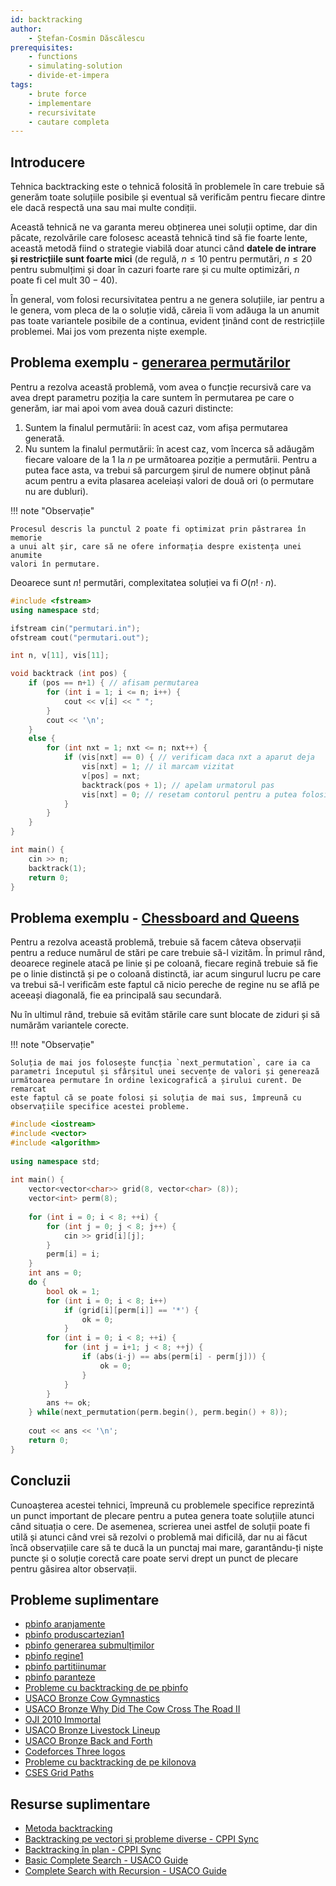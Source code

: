 ```yaml
---
id: backtracking
author:
    - Ștefan-Cosmin Dăscălescu
prerequisites:
    - functions
    - simulating-solution
    - divide-et-impera
tags:
    - brute force
    - implementare
    - recursivitate
    - cautare completa
---
```


## Introducere

Tehnica backtracking este o tehnică folosită în problemele în care trebuie să
generăm toate soluțiile posibile și eventual să verificăm pentru fiecare dintre
ele dacă respectă una sau mai multe condiții.

Această tehnică ne va garanta mereu obținerea unei soluții optime, dar din
păcate, rezolvările care folosesc această tehnică tind să fie foarte lente,
această metodă fiind o strategie viabilă doar atunci când **datele de intrare și
restricțiile sunt foarte mici** (de regulă, $n \leq 10$ pentru permutări, $n
\leq 20$ pentru submulțimi și doar în cazuri foarte rare și cu multe optimizări,
$n$ poate fi cel mult $30-40$).

În general, vom folosi recursivitatea pentru a ne genera soluțiile, iar pentru a
le genera, vom pleca de la o soluție vidă, căreia îi vom adăuga la un anumit pas
toate variantele posibile de a continua, evident ținând cont de restricțiile
problemei. Mai jos vom prezenta niște exemple.

## Problema exemplu - [generarea permutărilor](https://www.pbinfo.ro/probleme/123/permutari)

Pentru a rezolva această problemă, vom avea o funcție recursivă care va avea
drept parametru poziția la care suntem în permutarea pe care o generăm, iar mai
apoi vom avea două cazuri distincte:

1. Suntem la finalul permutării: în acest caz, vom afișa permutarea generată.
2. Nu suntem la finalul permutării: în acest caz, vom încerca să adăugăm fiecare
   valoare de la 1 la $n$ pe următoarea poziție a permutării. Pentru a putea
   face asta, va trebui să parcurgem șirul de numere obținut până acum pentru a
   evita plasarea aceleiași valori de două ori (o permutare nu are dubluri).

!!! note "Observație"

    Procesul descris la punctul 2 poate fi optimizat prin păstrarea în memorie
    a unui alt șir, care să ne ofere informația despre existența unei anumite
    valori în permutare.

Deoarece sunt $n!$ permutări, complexitatea soluției va fi $O(n! \cdot n)$.

```cpp
#include <fstream>
using namespace std;

ifstream cin("permutari.in");
ofstream cout("permutari.out");

int n, v[11], vis[11];

void backtrack (int pos) {
    if (pos == n+1) { // afisam permutarea
        for (int i = 1; i <= n; i++) {
            cout << v[i] << " ";
        }
        cout << '\n';
    }
    else {
        for (int nxt = 1; nxt <= n; nxt++) {
            if (vis[nxt] == 0) { // verificam daca nxt a aparut deja
                vis[nxt] = 1; // il marcam vizitat
                v[pos] = nxt;
                backtrack(pos + 1); // apelam urmatorul pas
                vis[nxt] = 0; // resetam contorul pentru a putea folosi nxt in viitor
            }
        }
    }
}

int main() {
    cin >> n;
    backtrack(1);
    return 0;
}
```

## Problema exemplu - [Chessboard and Queens](https://cses.fi/problemset/task/1624)

Pentru a rezolva această problemă, trebuie să facem câteva observații pentru a
reduce numărul de stări pe care trebuie să-l vizităm. În primul rând, deoarece
reginele atacă pe linie și pe coloană, fiecare regină trebuie să fie pe o linie
distinctă și pe o coloană distinctă, iar acum singurul lucru pe care va trebui
să-l verificăm este faptul că nicio pereche de regine nu se află pe aceeași
diagonală, fie ea principală sau secundară.

Nu în ultimul rând, trebuie să evităm stările care sunt blocate de ziduri și să
numărăm variantele corecte.

!!! note "Observație"

    Soluția de mai jos folosește funcția `next_permutation`, care ia ca
    parametri începutul și sfârșitul unei secvențe de valori și generează
    următoarea permutare în ordine lexicografică a șirului curent. De remarcat
    este faptul că se poate folosi și soluția de mai sus, împreună cu
    observațiile specifice acestei probleme.

```cpp
#include <iostream>
#include <vector>
#include <algorithm>
 
using namespace std;
 
int main() {
    vector<vector<char>> grid(8, vector<char> (8));
    vector<int> perm(8);
    
    for (int i = 0; i < 8; ++i) {
        for (int j = 0; j < 8; j++) {
            cin >> grid[i][j];
        }
        perm[i] = i;
    }
    int ans = 0;
    do {
        bool ok = 1;
        for (int i = 0; i < 8; i++)
            if (grid[i][perm[i]] == '*') {
                ok = 0;
            }
        for (int i = 0; i < 8; ++i) {
            for (int j = i+1; j < 8; ++j) {
                if (abs(i-j) == abs(perm[i] - perm[j])) {
                    ok = 0;
                }
            }
        }
        ans += ok;
    } while(next_permutation(perm.begin(), perm.begin() + 8));
    
    cout << ans << '\n';
    return 0;
}
```

## Concluzii

Cunoașterea acestei tehnici, împreună cu problemele specifice reprezintă un
punct important de plecare pentru a putea genera toate soluțiile atunci când
situația o cere. De asemenea, scrierea unei astfel de soluții poate fi utilă și
atunci când vrei să rezolvi o problemă mai dificilă, dar nu ai făcut încă
observațiile care să te ducă la un punctaj mai mare, garantându-ți niște puncte
și o soluție corectă care poate servi drept un punct de plecare pentru găsirea
altor observații.

## Probleme suplimentare

- [pbinfo aranjamente](https://www.pbinfo.ro/probleme/196/aranjamente)
- [pbinfo
  produscartezian1](https://www.pbinfo.ro/probleme/1277/produscartezian1)
- [pbinfo generarea
  submulțimilor](https://www.pbinfo.ro/probleme/198/submultimi)
- [pbinfo regine1](https://www.pbinfo.ro/probleme/1281/regine1)
- [pbinfo partitiinumar](https://www.pbinfo.ro/probleme/320/partitiinumar)
- [pbinfo paranteze](https://www.pbinfo.ro/probleme/344/paranteze)
- [Probleme cu backtracking de pe
  pbinfo](https://www.pbinfo.ro/probleme/categorii/27/backtracking)
- [USACO Bronze Cow
  Gymnastics](https://usaco.org/index.php?page=viewproblem2&cpid=963)
- [USACO Bronze Why Did The Cow Cross The Road
  II](https://usaco.org/index.php?page=viewproblem2&cpid=712)
- [OJI 2010 Immortal](https://kilonova.ro/problems/41)
- [USACO Bronze Livestock
  Lineup](http://www.usaco.org/index.php?page=viewproblem2&cpid=965)
- [USACO Bronze Back and
  Forth](http://www.usaco.org/index.php?page=viewproblem2&cpid=857)
- [Codeforces Three logos](https://codeforces.com/problemset/problem/581/D)
- [Probleme cu backtracking de pe kilonova](https://kilonova.ro/tags/378)
- [CSES Grid Paths](https://cses.fi/problemset/task/1625)

## Resurse suplimentare

- [Metoda
  backtracking](https://www.pbinfo.ro/articole/16597/metoda-backtracking)
- [Backtracking pe vectori și probleme diverse - CPPI
  Sync](https://cppi.sync.ro/materia/backtracking_pe_vectori.html)
- [Backtracking în plan - CPPI
  Sync](https://cppi.sync.ro/materia/backtracking_in_plan.html)
- [Basic Complete Search - USACO
  Guide](https://usaco.guide/bronze/intro-complete)
- [Complete Search with Recursion - USACO
  Guide](https://usaco.guide/bronze/complete-rec)
